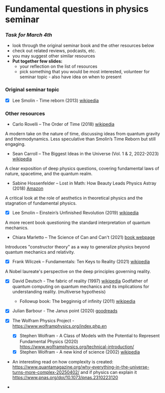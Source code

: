 # Fundamental questions in physics seminar

### _Task for March 4th_
- look through the original seminar book and the other resources below
- check out related reviews, podcasts, etc.
- you may suggest other similar resources
- __Put together few slides:__
  - your reflection on the list of resources
  - pick something that you would be most interested, volunteer for seminar topic - also have idea on when to present
   


### Original seminar topic

- [X] Lee Smolin - Time reborn (2013) [wikipedia](https://en.wikipedia.org/wiki/Time_Reborn)


### Other resources

- Carlo Rovelli – The Order of Time (2018) [wikipedia](https://en.wikipedia.org/wiki/The_Order_of_Time_(book))

A modern take on the nature of time, discussing ideas from quantum gravity and thermodynamics.
Less speculative than Smolin’s Time Reborn but still engaging.

- Sean Carroll – The Biggest Ideas in the Universe (Vol. 1 & 2, 2022-2023) [wikipedia](https://en.wikipedia.org/wiki/The_Biggest_Ideas_in_the_Universe)

A clear exposition of deep physics questions, covering fundamental laws of nature, spacetime, and the quantum realm.

- Sabine Hossenfelder – Lost in Math: How Beauty Leads Physics Astray (2018) [Amazon](https://www.amazon.com/Lost-Math-Beauty-Physics-Astray/dp/0465094252)

A critical look at the role of aesthetics in theoretical physics and the stagnation of fundamental physics.

- [X] Lee Smolin – Einstein’s Unfinished Revolution (2019) [wikipedia](https://en.wikipedia.org/wiki/Einstein%27s_Unfinished_Revolution)

A more recent book questioning the standard interpretation of quantum mechanics.

- Chiara Marletto – The Science of Can and Can't (2021) [book webpage](https://www.chiaramarletto.com/books/the-science-of-can-and-cant/)

Introduces "constructor theory" as a way to generalize physics beyond quantum mechanics and relativity.

- [X] Frank Wilczek – Fundamentals: Ten Keys to Reality (2021) [wikipedia](https://en.wikipedia.org/wiki/Fundamentals:_Ten_Keys_to_Reality)

A Nobel laureate's perspective on the deep principles governing reality.

- [X] David Deutsch - The fabric of reality (1997) [wikipedia](https://en.wikipedia.org/wiki/The_Fabric_of_Reality)
Godfather of quantum computing on quantum mechanics and its implications for understanding reality. (multiverse hypothesis)
  - Followup book: The begginnig of infinity (2011) [wikipedia](https://en.wikipedia.org/wiki/The_Beginning_of_Infinity)
     
- [X] Julian Barbour - The Janus point (2020) [goodreads](https://www.goodreads.com/book/show/36203417-the-janus-point)
     
- [X] The Wolfram Physics Project - https://www.wolframphysics.org/index.php.en
  - [X] Stephen Wolfram - A Class of Models with the Potential to Represent Fundamental Physics (2020) https://www.wolframphysics.org/technical-introduction/
  - [X] Stephen Wolfram - A new kind of science (2002) [wikipedia](https://en.wikipedia.org/wiki/A_New_Kind_of_Science)
     
-  An interesting read on how complexity is created: https://www.quantamagazine.org/why-everything-in-the-universe-turns-more-complex-20250402/  and if physics can explain it https://www.pnas.org/doi/10.1073/pnas.2310223120 
     
- 
